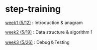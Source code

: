 # step-training


[week1 (5/12)](https://github.com/manami-bunbun/step-training/tree/main/week1) : Introduction & anagram

[week2 (5/19)](https://github.com/manami-bunbun/step-training/tree/main/week2) : Data structure & algorithm 1

[week3 (5/26)](https://github.com/manami-bunbun/step-training/tree/main/week3) : Debug＆Testing
